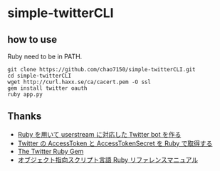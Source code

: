 # simple-twitterCLI
## how to use

Ruby need to be in PATH.
```
git clone https://github.com/chao7150/simple-twitterCLI.git
cd simple-twitterCLI
wget http://curl.haxx.se/ca/cacert.pem -O ssl
gem install twitter oauth
ruby app.py
```

## Thanks
- [Ruby を用いて userstream に対応した Twitter bot を作る](https://qiita.com/owata/items/fb25faf71124eaa3cb14)
- [Twitter の AccessToken と AccessTokenSecret を Ruby で取得する](https://qiita.com/johnny-miyake/items/a432cc4fea3b1b8c6b1e)
- [The Twitter Ruby Gem](http://www.rubydoc.info/gems/twitter/)
- [オブジェクト指向スクリプト言語 Ruby リファレンスマニュアル](https://docs.ruby-lang.org/ja/latest/doc/index.html)
